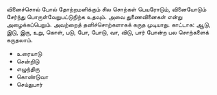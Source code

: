 வினைச்சொல் போல் தோற்றமளிக்கும் சில சொற்கள் பெயரோடும், வினையோடும் சேர்ந்து பொருள்வேறுபட்டுநிற்க உதவும். அவை துணைவினைகள் என்று அழைக்கப்பெறும். அவற்றைத் தனிச்சொற்களாகக் கருத முடியாது. 
காட்டாக: ஆடு, இடு, இரு, உறு, கொள், படு, போ, போடு, வா, விடு, பார் போன்ற பல சொற்களைக் கருதலாம். 
- உரையாடு
- சென்றிடு
- எழுந்திரு
- கொண்டுவா
- செய்துபார்

